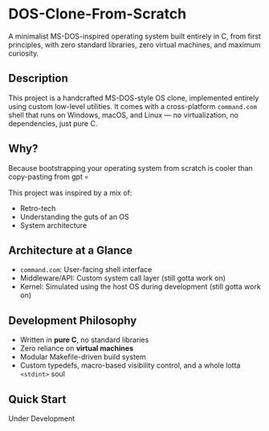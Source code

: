 # DOS-Clone-From-Scratch

A minimalist MS-DOS-inspired operating system built entirely in C, from first principles, with zero standard libraries, zero virtual machines, and maximum curiosity.

##  Description

This project is a handcrafted MS-DOS-style OS clone, implemented entirely using custom low-level utilities. It comes with a cross-platform `command.com` shell that runs on Windows, macOS, and Linux — no virtualization, no dependencies, just pure C.

##  Why?

Because bootstrapping your operating system from scratch is cooler than copy-pasting from gpt 💀

This project was inspired by a mix of:
- Retro-tech 
- Understanding the guts of an OS
- System architecture 

## Architecture at a Glance

- `command.com`: User-facing shell interface
- Middleware/API: Custom system call layer (still gotta work on)
- Kernel: Simulated using the host OS during development (still gotta work on)

##  Development Philosophy

- Written in **pure C**, no standard libraries
- Zero reliance on **virtual machines**
- Modular Makefile-driven build system
- Custom typedefs, macro-based visibility control, and a whole lotta `<stdint>` soul

## Quick Start

Under Development
